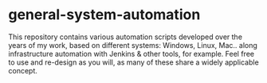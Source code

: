 # general-system-automation
This repository contains various automation scripts developed over the years of my work, based on different systems: Windows, Linux, Mac.. along infrastructure automation with Jenkins &amp; other tools, for example. Feel free to use and re-design as you will, as many of these share a widely applicable concept.
